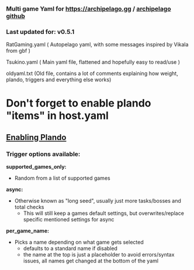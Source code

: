 ### Multi game Yaml for https://archipelago.gg / [archipelago github](https://github.com/ArchipelagoMW/Archipelago)

### Last updated for: v0.5.1

RatGaming.yaml ( Autopelago yaml, with some messages inspired by Vikala from gbf )

Tsukino.yaml ( Main yaml file, flattened and hopefully easy to read/use )

oldyaml.txt (Old file, contains a lot of comments explaining how weight, plando, triggers and everything else works)

# Don't forget to enable plando "items" in host.yaml
## [Enabling Plando](https://archipelago.gg/tutorial/Archipelago/plando/en#enabling-plando)


### Trigger options available:

**supported_games_only:**
 - Random from a list of supported games

**async:** 
  - Otherwise known as "long seed", usually just more tasks/bosses and total checks
    - This will still keep a games default settings, but overwrites/replace specific mentioned settings for async
 
**per_game_name:** 
 - Picks a name depending on what game gets selected
   - defaults to a standard name if disabled
   - the name at the top is just a placeholder to avoid errors/syntax issues, all names get changed at the bottom of the yaml


